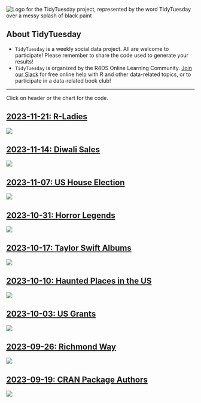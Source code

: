 ![Logo for the TidyTuesday project, represented by the word TidyTuesday over a messy splash of black paint](static/tt_logo.png)

## About TidyTuesday

- `TidyTuesday` is a weekly social data project. All are welcome to participate! Please remember to share the code used to generate your results!
- `TidyTuesday` is organized by the R4DS Online Learning Community. [Join our Slack](https://r4ds.io/join) for free online help with R and other data-related topics, or to participate in a data-related book club!

***


Click on header or the chart for the code.

## [2023-11-21: R-Ladies](https://github.com/sturbull/tidytuesday/blob/master/code/2023_11_21_tidy_tuesday.Rmd)

<a href='https://github.com/sturbull/tidytuesday/blob/master/outputs/R_Ladies_2023_11_21.png'>
<img src='outputs/R_Ladies_2023_11_21.png'/></a>


## [2023-11-14: Diwali Sales](https://github.com/sturbull/tidytuesday/blob/master/code/2023_11_14_tidy_tuesday.Rmd)

<a href='https://github.com/sturbull/tidytuesday/blob/master/outputs/Diwali_Sales_2023_11_14.png'>
<img src='outputs/Diwali_Sales_2023_11_14.png'/></a>

## [2023-11-07: US House Election](https://github.com/sturbull/tidytuesday/blob/master/code/2023_11_07_tidy_tuesday.Rmd)

<a href='https://github.com/sturbull/tidytuesday/blob/master/outputs/US_House_2023_11_07.png'>
<img src='outputs/US_House_2023_11_07.png'/></a>


## [2023-10-31: Horror Legends](https://github.com/sturbull/tidytuesday/blob/master/code/2023_10_31_tidy_tuesday.Rmd)

<a href='https://github.com/sturbull/tidytuesday/blob/master/outputs/Horror_legends_2023_10_31.png'>
<img src='outputs/Horror_legends_2023_10_31.png'/></a>


## [2023-10-17: Taylor Swift Albums](https://github.com/sturbull/tidytuesday/blob/master/code/2023_10_17_tidy_tuesday.Rmd)

<a href='https://github.com/sturbull/tidytuesday/blob/master/outputs/TaylorSwift_2023_10_17.png'>
<img src='outputs/TaylorSwift_2023_10_17.png'/></a>

## [2023-10-10: Haunted Places in the US](https://github.com/sturbull/tidytuesday/blob/master/code/2023_10_10_tidy_tuesday.Rmd)

<a href='https://github.com/sturbull/tidytuesday/blob/master/outputs/Haunted_Places_2023_10_11.png'>
<img src='outputs/Haunted_Places_2023_10_11.png'/></a>


## [2023-10-03: US Grants](https://github.com/sturbull/tidytuesday/blob/master/code/2023_10_03_tidy_tuesday.Rmd)

<a href='https://github.com/sturbull/tidytuesday/blob/master/outputs/US_Grants_2023_10_04.png'>
<img src='outputs/US_Grants_2023_10_04.png'/></a>

## [2023-09-26: Richmond Way](https://github.com/sturbull/tidytuesday/blob/master/code/2023_09_26_tidy_tuesday.Rmd)

<a href='https://github.com/sturbull/tidytuesday/blob/master/outputs/RichmondWay_2023_09_27.png'>
<img src='outputs/RichmondWay_2023_09_27.png'/></a>


## [2023-09-19: CRAN Package Authors](https://github.com/sturbull/tidytuesday/blob/master/code/2023_09_19_tidy_tuesday.Rmd)

<a href='https://github.com/sturbull/tidytuesday/blob/master/outputs/CRAN_Package_Authors_2023-09-19.png'>
<img src='outputs/CRAN_Package_Authors_2023-09-19.png'/></a>

